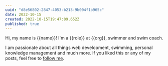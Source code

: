 ```yaml
---
uuid: "d8e56802-2847-4053-b213-9b004f1b965c"
date: 2022-10-15
created: 2022-10-15T19:47:09.652Z
published: true
---
```


Hi, my name is {{name}}!
I'm a {{role}} at {{org}}, swimmer and swim coach.

I am passionate about all things web development, swimming, personal knowledge management and much more.
If you liked this or any of my posts, feel free to [follow me](https://tiim.ch/follow).
